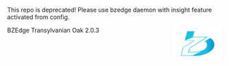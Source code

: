 This repo is deprecated! Please use bzedge daemon with insight feature activated from config.

BZEdge Transylvanian Oak 2.0.3
<img align="right" width="120" height="80" src="doc/imgs/logo.png">
